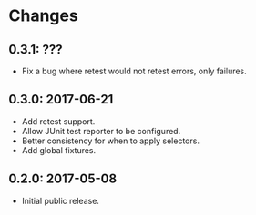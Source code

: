 # Changes

## 0.3.1: ???

* Fix a bug where retest would not retest errors, only failures.

## 0.3.0: 2017-06-21

* Add retest support.
* Allow JUnit test reporter to be configured.
* Better consistency for when to apply selectors.
* Add global fixtures.

## 0.2.0: 2017-05-08

* Initial public release.
